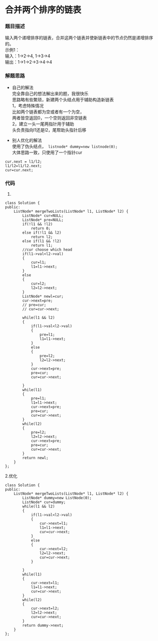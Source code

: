 #  合并两个排序的链表
### 题目描述
输入两个递增排序的链表，合并这两个链表并使新链表中的节点仍然是递增排序的。     
示例1：      
输入：1->2->4, 1->3->4     
输出：1->1->2->3->4->4       

### 解题思路
* 自己的解法     
完全靠自己的想法解出来的题，我很快乐    
思路略有些繁琐，新建两个头结点用于辅助构造新链表    
1，考虑特殊情况        
比如两个链表都为空或者有一个为空，     
两者皆空返回0，一个空则返回非空链表    
2，建立一头一尾两指针用于辅助     
头负责指向l1还是l2，尾帮助头指针后移      

* 别人优化的解法       
使用了伪头结点，` listnode* dummy=new listnode(0);`     
大体思路一致，只使用了一个指针cur      
```
cur.next = l1/l2;
l1/l2=l1/l2.next;           
cur=cur.next;
```

### 代码
1.      
```
class Solution {
public:
    ListNode* mergeTwoLists(ListNode* l1, ListNode* l2) {
        ListNode* cur=NULL;
        ListNode* pre=NULL;
        if(!l1 && !l2)
            return 0;
        else if(!l1 && l2)
            return l2;
        else if(l1 && !l2)
            return l1;
        //cur choose which head 
        if(l1->val<l2->val)
        {    
            cur=l1;
            l1=l1->next;
        }
        else
        {    
            cur=l2;
            l2=l2->next;
        }
        ListNode* newl=cur;
        cur->next=pre;
        // pre=cur;
        // cur=cur->next;
       
        while(l1 && l2)
        {
            if(l1->val<l2->val)
            {    
                pre=l1;
                l1=l1->next;
            }
            else
            {    
                pre=l2;
                l2=l2->next;
            }
            cur->next=pre;
            pre=cur;
            cur=cur->next;

        }
        while(l1)
        {
            pre=l1;
            l1=l1->next;
            cur->next=pre;
            pre=cur;
            cur=cur->next;
        }
        while(l2)
        {
            pre=l2;
            l2=l2->next;
            cur->next=pre;
            pre=cur;
            cur=cur->next;
        }
        return newl;
    }
};
```

2.优化            
```
class Solution {
public:
    ListNode* mergeTwoLists(ListNode* l1, ListNode* l2) {
        ListNode* dummy=new ListNode(0);
        ListNode* cur=dummy;
        while(l1 && l2)
        {
            if(l1->val<l2->val)
            {    
                cur->next=l1;
                l1=l1->next;
                cur=cur->next;
            }
            else
            {    
                cur->next=l2;
                l2=l2->next;
                cur=cur->next;
            }

        }
        while(l1)
        {
            cur->next=l1;
            l1=l1->next;
            cur=cur->next;
        }
        while(l2)
        {
            cur->next=l2;
            l2=l2->next;
            cur=cur->next;
        }
        return dummy->next;
    }
};
```
